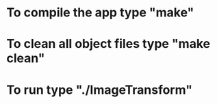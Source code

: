 # To compile the app type "make"
# To clean all object files type "make clean"
# To run type "./ImageTransform"
